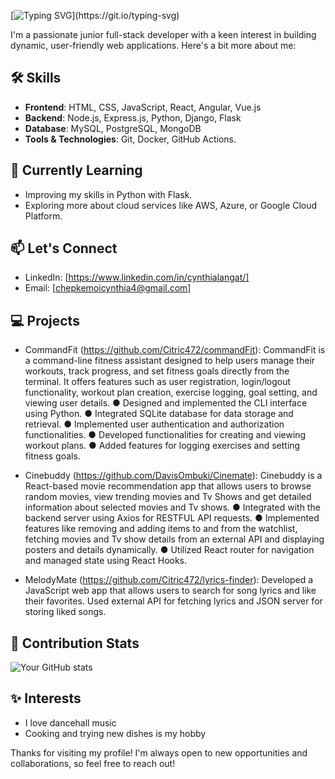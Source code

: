 
[![Typing SVG](https://readme-typing-svg.demolab.com?font=Fira+Code&weight=600&size=25&pause=1000&color=F71158&background=22222200&random=false&width=435&lines=Hello!+I'm+Cynthia+Langat.+%F0%9F%91%8B;Welcome+to+my+GitHub+profile.)](https://git.io/typing-svg)

I'm a passionate junior full-stack developer with a keen interest in building dynamic, user-friendly web applications. Here's a bit more about me:

## 🛠️ Skills
- **Frontend**: HTML, CSS, JavaScript, React, Angular, Vue.js
- **Backend**: Node.js, Express.js, Python, Django, Flask
- **Database**: MySQL, PostgreSQL, MongoDB
- **Tools & Technologies**: Git, Docker, GitHub Actions.

## 🌱 Currently Learning
- Improving my skills in Python with Flask.
- Exploring more about cloud services like AWS, Azure, or Google Cloud Platform.

## 📫 Let's Connect
- LinkedIn: [https://www.linkedin.com/in/cynthialangat/]
- Email: [chepkemoicynthia4@gmail.com]

## 💻 Projects
- CommandFit (https://github.com/Citric472/commandFit): CommandFit is a command-line fitness assistant designed to help users manage their workouts, track progress, and set fitness goals directly from the terminal. It offers features such as user registration, login/logout functionality, workout plan creation, exercise logging, goal setting, and viewing user details. 
● Designed and implemented the CLI interface using Python. 
● Integrated SQLite database for data storage and retrieval. 
● Implemented user authentication and authorization functionalities. 
● Developed functionalities for creating and viewing workout plans. 
● Added features for logging exercises and setting fitness goals. 

- Cinebuddy (https://github.com/DavisOmbuki/Cinemate): Cinebuddy is a React-based movie recommendation app that allows users to browse random movies, view trending movies and Tv Shows and get detailed information about selected movies and Tv shows. 
● Integrated with the backend server using Axios for RESTFUL API requests. 
● Implemented features like removing and adding items to and from the watchlist, fetching movies and Tv show details     from an external API and displaying posters and details dynamically. 
● Utilized React router for navigation and managed state using React Hooks. 

- MelodyMate (https://github.com/Citric472/lyrics-finder): Developed a JavaScript  web app that allows users to search for song lyrics and like their favorites.
Used external API for fetching lyrics and JSON server for storing liked songs.


## 🔧 Contribution Stats
![Your GitHub stats](https://github-readme-stats.vercel.app/api?username=Citric472&show_icons=true&theme=default)

## ✨ Interests
- I love dancehall music
- Cooking and trying new dishes is my hobby

Thanks for visiting my profile! I'm always open to new opportunities and collaborations, so feel free to reach out!
